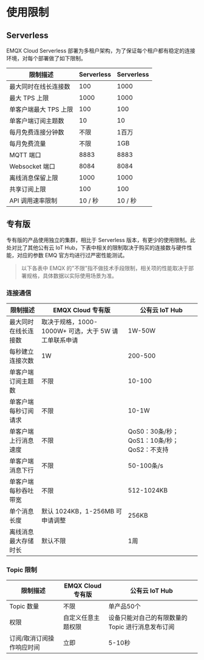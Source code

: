 # 使用限制


## Serverless

EMQX Cloud Serverless 部署为多租户架构，为了保证每个租户都有稳定的连接环境，对每个部署做了如下限制。

| **限制描述**         | **Serverless**                             | **Serverless**                     |
| -------------------- | ----------------------------------------------------- | -------------------------------------- |
| 最大同时在线长连接数 | 100                                                    | 1000                                 |
| 最大 TPS 上限     | 1000                                                    | 1000                                |
| 单客户端最大 TPS 上限     | 100                                              | 100                                |
| 单客户端订阅主题数   | 10                                                  | 10                                 |
| 每月免费连接分钟数 | 不限                                                  | 1百万                                  |
| 每月免费流量       | 不限            |1GB                                  |
| MQTT 端口     | 8883                                                      | 8883                             |
| Websocket 端口 | 8084                                                    | 8084                            |
| 离线消息保留上限   | 1000                                                  | 1000                                  |
| 共享订阅上限 | 100                                                          | 100                                    |
| API 调用速率限制 | 10 / 秒                                              | 10 / 秒                                    |


## 专有版

专有版的产品使用独立的集群，相比于 Serverless 版本，有更少的使用限制。此处对比了其他公有云 IoT Hub，下表中相关的限制取决于购买的连接数与硬件性能，对应的参数 EMQ 官方均进行过严密性能测试。

> 以下各表中 EMQX 的"不限"指不做技术手段限制，相关项的性能取决于部署规格，具体数据以实际使用场景为准。

### 连接通信

| **限制描述**         | **EMQX Cloud 专有版**                                          | **公有云 IoT Hub**           |
| -------------------- | ----------------------------------------------------- | -------------------------------------- |
| 最大同时在线长连接数 | 取决于规格，1000-1000W+ 可选，大于 5W 请工单联系申请 | 1W-50W                                 |
| 每秒建立连接次数     | 1W                                                    | 200-500                                |
| 单客户端订阅主题数   | 不限                                                  | 10-100                                 |
| 单客户端每秒订阅请求 | 不限                                                  | 10-1W                                  |
| 单客户端上行消息速度 | 不限                                                  | QoS0：30条/秒；QoS1：10条/秒；QoS2：不支持 |
| 单客户端消息下行     | 不限                                                  | 50-100条/s                             |
| 单客户端每秒吞吐带宽 | 不限                                                  | 512-1024KB                             |
| 单个消息长度         | 默认 1024KB，1-256MB 可申请调整                        | 256KB                                  |
| 离线消息最大存储时长 | 默认不限                                              | 1周                                    |

### Topic 限制

| **限制描述**              | **EMQX Cloud 专有版**       | **公有云 IoT Hub**                              |
| ------------------------- | ------------------ | ----------------------------------------------- |
| Topic 数量                | 不限               | 单产品50个                                      |
| 权限                      | 自定义任意主题权限 | 设备只能对自己的有限数量的 Topic 进行消息发布订阅 |
| 订阅/取消订阅操作响应时间 | 立即               | 5-10秒                                          |
